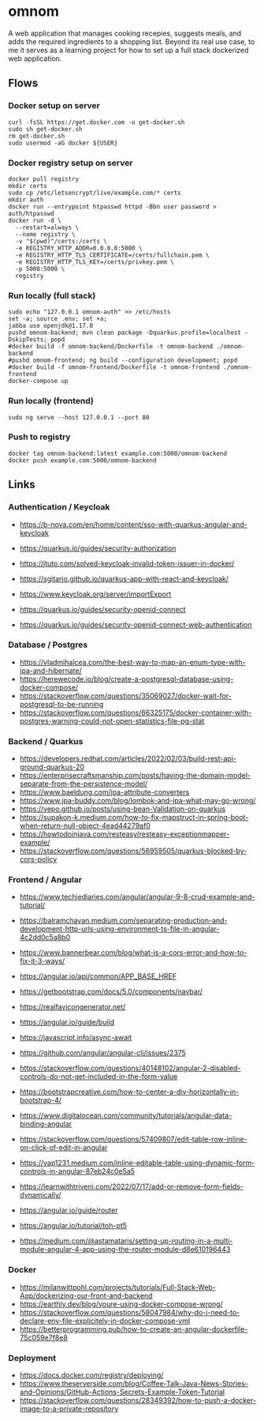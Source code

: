# omnom

A web application that manages cooking recepies, suggests meals, and adds the required ingredients to a shopping list. Beyond its real use case, to me it serves as a learning project for how to set up a full stack dockerized web application.

## Flows

### Docker setup on server

```
curl -fsSL https://get.docker.com -o get-docker.sh
sudo sh get-docker.sh
rm get-docker.sh
sudo usermod -aG docker ${USER}
```

### Docker registry setup on server

```
docker pull registry
mkdir certs
sudo cp /etc/letsencrypt/live/example.com/* certs
mkdir auth
docker run --entrypoint htpasswd httpd -Bbn user password > auth/htpasswd
docker run -d \
  --restart=always \
  --name registry \
  -v "$(pwd)"/certs:/certs \
  -e REGISTRY_HTTP_ADDR=0.0.0.0:5000 \
  -e REGISTRY_HTTP_TLS_CERTIFICATE=/certs/fullchain.pem \
  -e REGISTRY_HTTP_TLS_KEY=/certs/privkey.pem \
  -p 5000:5000 \
  registry
```

### Run locally (full stack)

```shell
sudo echo "127.0.0.1 omnom-auth" >> /etc/hosts
set -a; source .env; set +a;
jabba use openjdk@1.17.0 
pushd omnom-backend; mvn clean package -Dquarkus.profile=localhost -DskipTests; popd
#docker build -f omnom-backend/Dockerfile -t omnom-backend ./omnom-backend
#pushd omnom-frontend; ng build --configuration development; popd
#docker build -f omnom-frontend/Dockerfile -t omnom-frontend ./omnom-frontend
docker-compose up
```

### Run locally (frontend)

```shell
sudo ng serve --host 127.0.0.1 --port 80
```

### Push to registry

```shell
docker tag omnom-backend:latest example.com:5000/omnom-backend 
docker push example.com:5000/omnom-backend 
```

## Links

### Authentication / Keycloak

* https://b-nova.com/en/home/content/sso-with-quarkus-angular-and-keycloak
* https://quarkus.io/guides/security-authorization
* https://jtuto.com/solved-keycloak-invalid-token-issuer-in-docker/

* https://sgitario.github.io/quarkus-app-with-react-and-keycloak/
* https://www.keycloak.org/server/importExport
* https://quarkus.io/guides/security-openid-connect
* https://quarkus.io/guides/security-openid-connect-web-authentication

### Database / Postgres

* https://vladmihalcea.com/the-best-way-to-map-an-enum-type-with-jpa-and-hibernate/
* https://herewecode.io/blog/create-a-postgresql-database-using-docker-compose/
* https://stackoverflow.com/questions/35069027/docker-wait-for-postgresql-to-be-running
* https://stackoverflow.com/questions/66325175/docker-container-with-postgres-warning-could-not-open-statistics-file-pg-stat

### Backend / Quarkus

* https://developers.redhat.com/articles/2022/02/03/build-rest-api-ground-quarkus-20
* https://enterprisecraftsmanship.com/posts/having-the-domain-model-separate-from-the-persistence-model/
* https://www.baeldung.com/jpa-attribute-converters
* https://www.jpa-buddy.com/blog/lombok-and-jpa-what-may-go-wrong/
* https://vepo.github.io/posts/using-bean-Validation-on-quarkus
* https://supakon-k.medium.com/how-to-fix-mapstruct-in-spring-boot-when-return-null-object-4ead44279af0
* https://howtodoinjava.com/resteasy/resteasy-exceptionmapper-example/
* https://stackoverflow.com/questions/56959505/quarkus-blocked-by-cors-policy

### Frontend / Angular

* https://www.techiediaries.com/angular/angular-9-8-crud-example-and-tutorial/
* https://balramchavan.medium.com/separating-production-and-development-http-urls-using-environment-ts-file-in-angular-4c2dd0c5a8b0
* https://www.bannerbear.com/blog/what-is-a-cors-error-and-how-to-fix-it-3-ways/
* https://angular.io/api/common/APP_BASE_HREF
* https://getbootstrap.com/docs/5.0/components/navbar/
* https://realfavicongenerator.net/
* https://angular.io/guide/build
* https://javascript.info/async-await
* https://github.com/angular/angular-cli/issues/2375
* https://stackoverflow.com/questions/40148102/angular-2-disabled-controls-do-not-get-included-in-the-form-value
* https://bootstrapcreative.com/how-to-center-a-div-horizontally-in-bootstrap-4/
* https://www.digitalocean.com/community/tutorials/angular-data-binding-angular

* https://stackoverflow.com/questions/57409807/edit-table-row-inline-on-click-of-edit-in-angular
* https://vap1231.medium.com/inline-editable-table-using-dynamic-form-controls-in-angular-87eb24c0e5a5
* https://learnwithtriveni.com/2022/07/17/add-or-remove-form-fields-dynamically/
* https://angular.io/guide/router
* https://angular.io/tutorial/toh-pt5
* https://medium.com/@astamataris/setting-up-routing-in-a-multi-module-angular-4-app-using-the-router-module-d8e610196443

### Docker

* https://milanwittpohl.com/projects/tutorials/Full-Stack-Web-App/dockerizing-our-front-and-backend
* https://earthly.dev/blog/youre-using-docker-compose-wrong/
* https://stackoverflow.com/questions/58047984/why-do-i-need-to-declare-env-file-explicitely-in-docker-compose-yml
* https://betterprogramming.pub/how-to-create-an-angular-dockerfile-75c059e7f8e8

### Deployment

* https://docs.docker.com/registry/deploying/
* https://www.theserverside.com/blog/Coffee-Talk-Java-News-Stories-and-Opinions/GitHub-Actions-Secrets-Example-Token-Tutorial
* https://stackoverflow.com/questions/28349392/how-to-push-a-docker-image-to-a-private-repository

